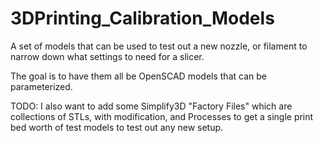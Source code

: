 # 3DPrinting_Calibration_Models

A set of models that can be used to test out a new nozzle, or filament to narrow down what settings to need for a slicer.

The goal is to have them all be OpenSCAD models that can be parameterized.

TODO: I also want to add some Simplify3D "Factory Files" which are collections of STLs, with modification, and Processes to get a single print bed worth of test models to test out any new setup.
